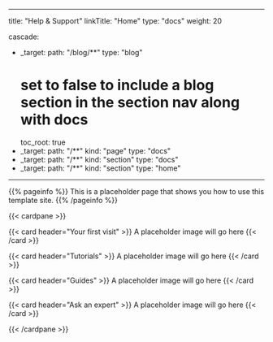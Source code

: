 
---
title: "Help & Support"
linkTitle: "Home"
type: "docs"
weight: 20

cascade:
- _target:
    path: "/blog/**"
  type: "blog"
  # set to false to include a blog section in the section nav along with docs
  toc_root: true
- _target:
    path: "/**"
    kind: "page"
  type: "docs"
- _target:
    path: "/**"
    kind: "section"
  type: "docs"
- _target:
    path: "/**"
    kind: "section"
  type: "home"
---

{{% pageinfo %}}
This is a placeholder page that shows you how to use this template site.
{{% /pageinfo %}}


{{< cardpane >}}
  
  {{< card header="Your first visit" >}}
A placeholder image will go here
  {{< /card >}}
  
  {{< card header="Tutorials" >}}
A placeholder image will go here
  {{< /card >}}
  
  {{< card header="Guides" >}}
A placeholder image will go here
  {{< /card >}}

  {{< card header="Ask an expert" >}}
A placeholder image will go here
  {{< /card >}}

{{< /cardpane >}}




